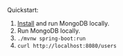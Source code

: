 Quickstart:

1. [Install](https://www.mongodb.com/docs/manual/installation/) and run MongoDB locally.
2. Run MongoDB locally.
3. `./mvnw spring-boot:run`
4. `curl http://localhost:8080/users`
